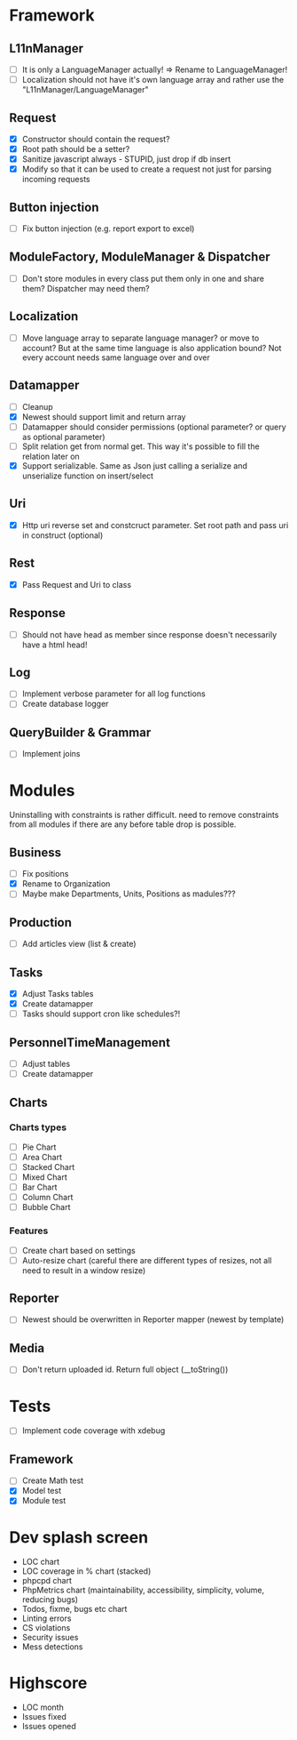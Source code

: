 # Framework

## L11nManager

- [ ] It is only a LanguageManager actually! => Rename to LanguageManager!
- [ ] Localization should not have it's own language array and rather use the "L11nManager/LanguageManager"

## Request

- [x] Constructor should contain the request?
- [x] Root path should be a setter?
- [x] Sanitize javascript always - STUPID, just drop if db insert
- [x] Modify so that it can be used to create a request not just for parsing incoming requests

## Button injection

- [ ] Fix button injection (e.g. report export to excel)

## ModuleFactory, ModuleManager & Dispatcher

- [ ] Don't store modules in every class put them only in one and share them? Dispatcher may need them?

## Localization

- [ ] Move language array to separate language manager? or move to account? But at the same time language is also application bound? Not every account needs same language over and over

## Datamapper

- [ ] Cleanup
- [x] Newest should support limit and return array
- [ ] Datamapper should consider permissions (optional parameter? or query as optional parameter)
- [ ] Split relation get from normal get. This way it's possible to fill the relation later on
- [x] Support serializable. Same as Json just calling a serialize and unserialize function on insert/select

## Uri

- [x] Http uri reverse set and constcruct parameter. Set root path and pass uri in construct (optional)

## Rest

- [x] Pass Request and Uri to class

## Response 

- [ ] Should not have head as member since response doesn't necessarily have a html head!

## Log 

- [ ] Implement verbose parameter for all log functions
- [ ] Create database logger

## QueryBuilder & Grammar

- [ ] Implement joins

# Modules

Uninstalling with constraints is rather difficult. need to remove constraints from all modules if there are any before 
table drop is possible.

## Business

- [ ] Fix positions
- [x] Rename to Organization
- [ ] Maybe make Departments, Units, Positions as madules???

## Production

- [ ] Add articles view (list & create)

## Tasks

- [x] Adjust Tasks tables
- [x] Create datamapper
- [ ] Tasks should support cron like schedules?!

## PersonnelTimeManagement

- [ ] Adjust tables
- [ ] Create datamapper
 
## Charts

### Charts types

- [ ] Pie Chart
- [ ] Area Chart
- [ ] Stacked Chart
- [ ] Mixed Chart
- [ ] Bar Chart
- [ ] Column Chart
- [ ] Bubble Chart

### Features

- [ ] Create chart based on settings
- [ ] Auto-resize chart (careful there are different types of resizes, not all need to result in a window resize)

## Reporter

- [ ] Newest should be overwritten in Reporter mapper (newest by template)

## Media

- [ ] Don't return uploaded id. Return full object (__toString())

# Tests

- [ ] Implement code coverage with xdebug

## Framework

- [ ] Create Math test
- [x] Model test
- [x] Module test

# Dev splash screen

- LOC chart
- LOC coverage in % chart (stacked)
- phpcpd chart
- PhpMetrics chart (maintainability, accessibility, simplicity, volume, reducing bugs)
- Todos, fixme, bugs etc chart
- Linting errors
- CS violations
- Security issues
- Mess detections

# Highscore

- LOC month 
- Issues fixed
- Issues opened

